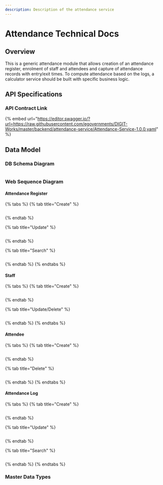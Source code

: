 ```yaml
---
description: Description of the attendance service
---
```


# Attendance Technical Docs

## Overview

This is a generic attendance module that allows creation of an attendance register, enrolment of staff and attendees and capture of attendance records with entry/exit times. To compute attendance based on the logs, a calculator service should be built with specific business logic.&#x20;

## API Specifications

### API Contract Link

{% embed url="https://editor.swagger.io/?url=https://raw.githubusercontent.com/egovernments/DIGIT-Works/master/backend/attendance-service/Attendance-Service-1.0.0.yaml" %}

## Data Model

### DB Schema Diagram

<figure><img src="../../../../.gitbook/assets/image (26) (1).png" alt=""><figcaption></figcaption></figure>

### Web Sequence Diagram

#### Attendance Register

{% tabs %}
{% tab title="Create" %}
<figure><img src="../../../../.gitbook/assets/Attendance-Register Create (1).png" alt=""><figcaption></figcaption></figure>


{% endtab %}

{% tab title="Update" %}
<figure><img src="../../../../.gitbook/assets/Attendance-Register Update (1).png" alt=""><figcaption></figcaption></figure>


{% endtab %}

{% tab title="Search" %}
<figure><img src="../../../../.gitbook/assets/Attendance-Register Search (1).png" alt=""><figcaption></figcaption></figure>


{% endtab %}
{% endtabs %}

#### Staff

{% tabs %}
{% tab title="Create" %}
<figure><img src="../../../../.gitbook/assets/Staff Create.png" alt=""><figcaption></figcaption></figure>


{% endtab %}

{% tab title="Update/Delete" %}
<figure><img src="../../../../.gitbook/assets/Staff Delete.png" alt=""><figcaption></figcaption></figure>


{% endtab %}
{% endtabs %}

#### Attendee

{% tabs %}
{% tab title="Create" %}
<figure><img src="../../../../.gitbook/assets/Attendee Create.png" alt=""><figcaption></figcaption></figure>


{% endtab %}

{% tab title="Delete" %}
<figure><img src="../../../../.gitbook/assets/Attendee Delete.png" alt=""><figcaption></figcaption></figure>


{% endtab %}
{% endtabs %}

#### Attendance Log

{% tabs %}
{% tab title="Create" %}
<figure><img src="../../../../.gitbook/assets/Attendance Log Create.png" alt=""><figcaption></figcaption></figure>


{% endtab %}

{% tab title="Update" %}
<figure><img src="../../../../.gitbook/assets/Attendance Log Update.png" alt=""><figcaption></figcaption></figure>


{% endtab %}

{% tab title="Search" %}
<figure><img src="../../../../.gitbook/assets/Attendance Log Search.png" alt=""><figcaption></figcaption></figure>


{% endtab %}
{% endtabs %}



### Master Data Types



